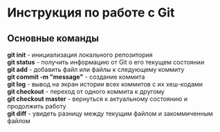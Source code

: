 # Инструкция по работе с Git
## Основные команды
**git init** - инициализация локального репозитория <br/>
**git status** - получить информацию от Git о его текущем состоянии <br/>
**git add** - добавить файл или файлы к следующему коммиту <br/>
**git commit -m "message"** - создание коммита <br/>
**git log** - вывод на экран истории всех коммитов с их хеш-кодами <br/>
**git checkout** - переход от одного коммита к другому <br/>
**git checkout master** - вернуться к актуальному состоянию и продолжить работу <br/>
**git diff** - увидеть разницу между текущим файлом и закоммиченным файлом <br/>


